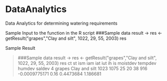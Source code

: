 # DataAnalytics
Data Analytics for determining watering requirements 

Sample Input to the function in the R script 
###Sample data result ->
res <- getResult("grapes","Clay and silt", 1022, 29, 55, 2003)
res

Sample Result
> ###Sample data result ->
> res <- getResult("grapes","Clay and silt", 1022, 29, 55, 2003)
> res
      ct            st  ism  iam iat iut ih  is      moistdev tempdev    humdev   saldev
4 grapes Clay and silt 1023 1075  25  20 38 916 -0.0009775171    0.16 0.4473684 1.186681

